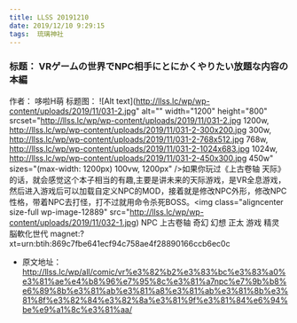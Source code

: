 ```yaml
---
title: LLSS 20191210
date: 2019/12/10 9:29:15
tags:  琉璃神社
---
```

### 标题： VRゲームの世界でNPC相手にとにかくやりたい放題な内容の本編
作者： 哆啦H萌
标题图： 
![Alt text](http://llss.lc/wp/wp-content/uploads/2019/11/031-2.jpg" alt="" width="1200" height="800" srcset="http://llss.lc/wp/wp-content/uploads/2019/11/031-2.jpg 1200w, http://llss.lc/wp/wp-content/uploads/2019/11/031-2-300x200.jpg 300w, http://llss.lc/wp/wp-content/uploads/2019/11/031-2-768x512.jpg 768w, http://llss.lc/wp/wp-content/uploads/2019/11/031-2-1024x683.jpg 1024w, http://llss.lc/wp/wp-content/uploads/2019/11/031-2-450x300.jpg 450w" sizes="(max-width: 1200px) 100vw, 1200px" />如果你玩过《上古卷轴 天际》的话，就会感觉这个本子相当的有趣,主要是讲未来的天际游戏，是VR全息游戏，然后进入游戏后可以加载自定义NPC的MOD，接着就是修改NPC外形，修改NPC性格，带着NPC去打怪，打不过就用命令杀死BOSS。<span id="more-12887"></span><img class="aligncenter size-full wp-image-12889" src="http://llss.lc/wp/wp-content/uploads/2019/11/032-1.jpg)
NPC 上古卷轴 奇幻 幻想 正太 游戏 精灵 脳軟化世代 
magnet:?xt=urn:btih:869c7fbe641ecf94c758ae4f28890166ccb6ec0c
* 原文地址：http://llss.lc/wp/all/comic/vr%e3%82%b2%e3%83%bc%e3%83%a0%e3%81%ae%e4%b8%96%e7%95%8c%e3%81%a7npc%e7%9b%b8%e6%89%8b%e3%81%ab%e3%81%a8%e3%81%ab%e3%81%8b%e3%81%8f%e3%82%84%e3%82%8a%e3%81%9f%e3%81%84%e6%94%be%e9%a1%8c%e3%81%aa/

